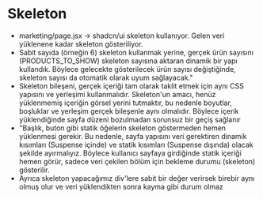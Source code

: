 # Skeleton
- marketing/page.jsx -> shadcn/ui skeleton kullanıyor. Gelen veri yüklenene kadar skeleton gösteriliyor.
- Sabit sayıda (örneğin 6) skeleton kullanmak yerine, gerçek ürün sayısını (PRODUCTS_TO_SHOW) skeleton sayısına aktaran dinamik bir yapı kullandık. Böylece gelecekte gösterilecek ürün sayısı değiştiğinde, skeleton sayısı da otomatik olarak uyum sağlayacak."
- Skeleton bileşeni, gerçek içeriği tam olarak taklit etmek için aynı CSS yapısını ve yerleşimi kullanmalıdır. Skeleton'un amacı, henüz yüklenmemiş içeriğin görsel yerini tutmaktır, bu nedenle boyutlar, boşluklar ve yerleşim gerçek bileşenle aynı olmalıdır. Böylece içerik yüklendiğinde sayfa düzeni bozulmadan sorunsuz bir geçiş sağlanır
- "Başlık, buton gibi statik öğelerin skeleton göstermeden hemen yüklenmesi gerekir. Bu nedenle, sayfa yapısını veri gerektiren dinamik kısımları (Suspense içinde) ve statik kısımları (Suspense dışında) olacak şekilde ayırmalıyız. Böylece kullanıcı sayfaya girdiğinde statik içeriği hemen görür, sadece veri çekilen bölüm için bekleme durumu (skeleton) gösterilir.
- Ayrıca skeleton yapacağımız div'lere sabit bir değer verirsek birebir aynı olmuş olur ve veri yüklendikten sonra kayma gibi durum olmaz











